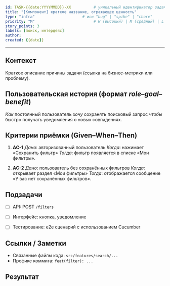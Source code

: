 ```yaml
id: TASK-{{date:YYYYMMDD}}-XX          # уникальный идентификатор задачи
title: "[Компонент] краткое название, отражающее ценность"
type: "infra"                     # или "bug" | "spike" | "chore"
priority: "M"                          # H (высокий) | M (средний) | L (низкий)
story_points: 3
labels: [поиск, интерфейс]
author:
created: {{date}}
```

---

## Контекст

Краткое описание причины задачи (ссылка на бизнес-метрики или проблему).

## Пользовательская история (формат *role–goal–benefit*)

*Как* постоянный пользователь
*хочу* сохранять поисковый запрос
*чтобы* быстро получать уведомления о новых совпадениях.

## Критерии приёмки (Given–When–Then)

1. **AC-1**
   *Дано*: авторизованный пользователь
   *Когда*: нажимает «Сохранить фильтр»
   *Тогда*: фильтр появляется в списке «Мои фильтры».

2. **AC-2**
   *Дано*: пользователь без сохранённых фильтров
   *Когда*: открывает раздел «Мои фильтры»
   *Тогда*: отображается сообщение «У вас нет сохранённых фильтров».


## Подзадачи

- [ ] API: POST `/filters`
- [ ] Интерфейс: кнопка, уведомление
- [ ] Тестирование: e2e сценарий с использованием Cucumber


## Ссылки / Заметки

- Связанные файлы кода: `src/features/search/...`
- Префикс коммита: `feat(filter): ...`


## Результат
